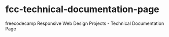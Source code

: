 # fcc-technical-documentation-page
freecodecamp Responsive Web Design Projects - Technical Documentation Page
